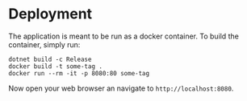 # Deployment

The application is meant to be run as a docker container. To build the container, simply run:

```text
dotnet build -c Release
docker build -t some-tag .
docker run --rm -it -p 8080:80 some-tag
```

Now open your web browser an navigate to `http://localhost:8080`.

